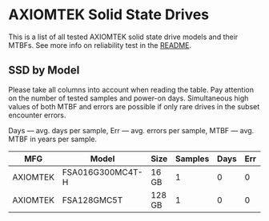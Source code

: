 AXIOMTEK Solid State Drives
===========================

This is a list of all tested AXIOMTEK solid state drive models and their MTBFs. See
more info on reliability test in the [README](https://github.com/linuxhw/SMART).

SSD by Model
------------

Please take all columns into account when reading the table. Pay attention on the
number of tested samples and power-on days. Simultaneous high values of both MTBF
and errors are possible if only rare drives in the subset encounter errors.

Days — avg. days per sample,
Err  — avg. errors per sample,
MTBF — avg. MTBF in years per sample.

| MFG       | Model              | Size   | Samples | Days  | Err   | MTBF |
|-----------|--------------------|--------|---------|-------|-------|------|
| AXIOMTEK  | FSA016G300MC4T-H   | 16 GB  | 1       | 0     | 0     | 0.00   |
| AXIOMTEK  | FSA128GMC5T        | 128 GB | 1       | 0     | 0     | 0.00   |
